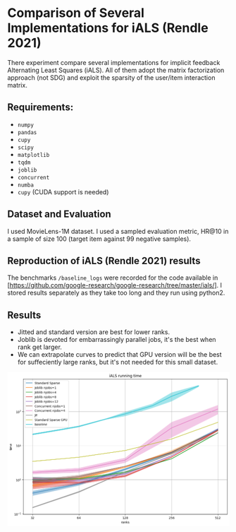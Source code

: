 # Comparison of Several Implementations for iALS (Rendle 2021) 

There experiment compare several implementations for implicit feedback Alternating Least Squares (iALS). All of them adopt the matrix factorization approach (not SDG) and exploit the sparsity of the user/item interaction matrix. 

## Requirements: 
* `numpy`
* `pandas`
* `cupy`
* `scipy`
* `matplotlib`
* `tqdm `
* `joblib`
* `concurrent`
* `numba`
* `cupy` (CUDA support is needed)

## Dataset and Evaluation
I used MovieLens-1M dataset. I used a sampled evaluation metric, HR@10 in a sample of size 100 (target item against 99 negative samples). 

## Reproduction of iALS (Rendle 2021) results
The benchmarks `/baseline_logs` were recorded for the code available in [https://github.com/google-research/google-research/tree/master/ials/]. I stored results separately as they take too long and they run using python2.

## Results
* Jitted and standard version are best for lower ranks.
* Joblib is devoted for embarrassingly parallel jobs, it's the best when rank get larger.
* We can extrapolate curves to predict that GPU version will be the best for suffeciently large ranks, but it's not needed for this small dataset.

![](images/output.png)
